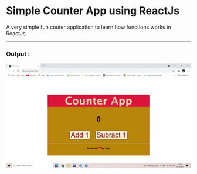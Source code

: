 # Simple Counter App using ReactJs
<p>A very simple fun couter application to learn how functions works in ReactJs</p>
<hr/>
<h3>Output : </h3>
<img src="public/Screenshot (175).png">
